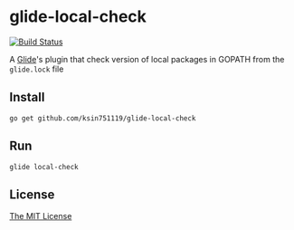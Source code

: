# glide-local-check
[![Build Status](https://travis-ci.org/ngdinhtoan/glide-cleanup.svg?branch=master)](https://travis-ci.org/ngdinhtoan/glide-cleanup)

A [Glide](https://www.glide.sh/)'s plugin that check version of local packages in GOPATH from the `glide.lock` file

## Install

    go get github.com/ksin751119/glide-local-check

## Run

    glide local-check

## License

[The MIT License](https://github.com/ngdinhtoan/glide-cleanup/blob/master/LICENSE)